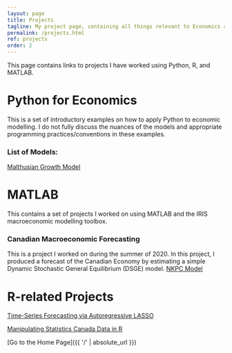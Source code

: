 ```yaml
---
layout: page
title: Projects
tagline: My project page, containing all things relevant to Economics and not.
permalink: /projects.html
ref: projects
order: 2
---
```

This page contains links to projects I have worked using Python, R, and MATLAB.

# Python for Economics
This is a set of introductory examples on how to apply Python to economic modelling. I do not fully discuss the nuances of the models and appropriate programming practices/conventions in these examples. 

### List of Models:
[Malthusian Growth Model](https://github.com/lj-valencia/Python-for-Macroeconomics/blob/master/Malthusian%20Model.ipynb)

# MATLAB
This contains a set of projects I worked on using MATLAB and the IRIS macroeconomic modelling toolbox.

### Canadian Macroeconomic Forecasting 
This is a project I worked on during the summer of 2020. In this project, I produced a forecast of the Canadian Economy by estimating a simple Dynamic Stochastic General Equilibrium (DSGE) model. [NKPC Model](https://github.com/lj-valencia/MATLAB-Projects/tree/master/NKPC%20Model)

# R-related Projects

[Time-Series Forecasting via Autoregressive LASSO](https://github.com/lj-valencia/R-projects/blob/master/autoregressive-lasso.pdf)

[Manipulating Statistics Canada Data in R](https://github.com/lj-valencia/R-projects/blob/master/manipulate-cansim.pdf)

[Go to the Home Page]({{ '/' | absolute_url }})

